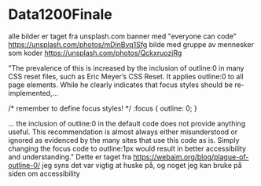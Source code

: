 # Data1200Finale
alle bilder er taget fra unsplash.com
banner med "everyone can code" https://unsplash.com/photos/mDinBvq1Sfg
bilde med gruppe av mennesker som koder https://unsplash.com/photos/QckxruozjRg

"The prevalence of this is increased by the inclusion of outline:0 in many CSS reset files, such as Eric Meyer’s CSS Reset. It applies outline:0 to all page elements. While he clearly indicates that focus styles should be re-implemented,…

/* remember to define focus styles! */
:focus {
outline: 0;
}

… the inclusion of outline:0 in the default code does not provide anything useful. This recommendation is almost always either misunderstood or ignored as evidenced by the many sites that use this code as is. Simply changing the focus code to outline:1px would result in better accessibility and understanding." 
Dette er taget fra https://webaim.org/blog/plague-of-outline-0/
jeg syns det var vigtig at huske på, og noget jeg kan bruke på siden om accessibility
